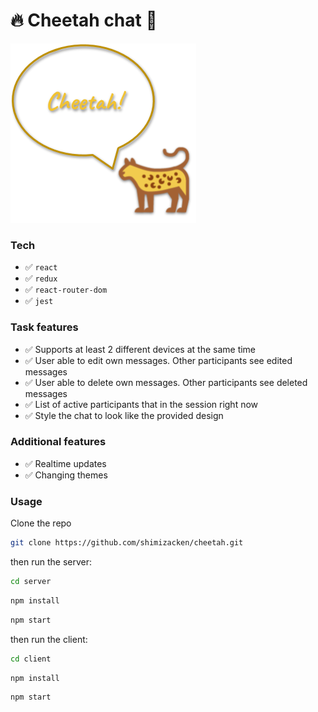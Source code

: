 # 🔥 Cheetah chat 🐆

![Default view](assets/screenshots/default-logo.png "Default view")

### Tech
- ✅ `react`
- ✅ `redux`
- ✅ `react-router-dom`
- ✅ `jest`

### Task features
- ✅ Supports at least 2 different devices at the same time
- ✅ User able to edit own messages. Other participants see edited messages
- ✅ User able to delete own messages. Other participants see deleted messages
- ✅ List of active participants that in the session right now
- ✅ Style the chat to look like the provided design

### Additional features
- ✅ Realtime updates
- ✅ Changing themes

### Usage
Clone the repo
```bash
git clone https://github.com/shimizacken/cheetah.git
```
then run the server:
```bash
cd server
```
```bash
npm install
```
```bash
npm start
```
then run the client:
```bash
cd client
```
```bash
npm install
```
```bash
npm start
```